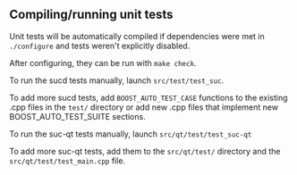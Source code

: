 Compiling/running unit tests
------------------------------------

Unit tests will be automatically compiled if dependencies were met in `./configure`
and tests weren't explicitly disabled.

After configuring, they can be run with `make check`.

To run the sucd tests manually, launch `src/test/test_suc`.

To add more sucd tests, add `BOOST_AUTO_TEST_CASE` functions to the existing
.cpp files in the `test/` directory or add new .cpp files that
implement new BOOST_AUTO_TEST_SUITE sections.

To run the suc-qt tests manually, launch `src/qt/test/test_suc-qt`

To add more suc-qt tests, add them to the `src/qt/test/` directory and
the `src/qt/test/test_main.cpp` file.
